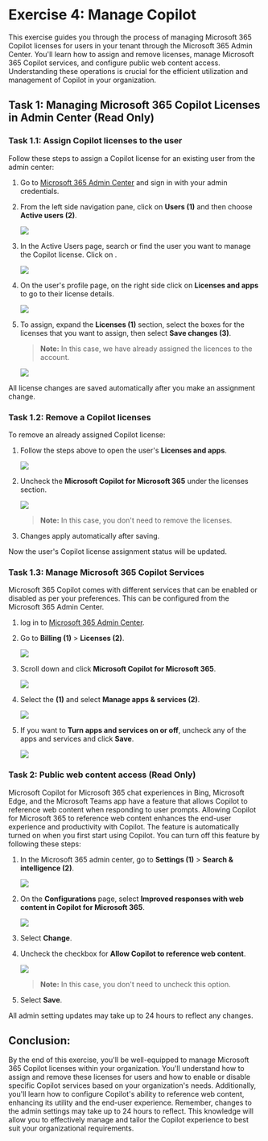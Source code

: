 # Exercise 4: Manage Copilot

This exercise guides you through the process of managing Microsoft 365 Copilot licenses for users in your tenant through the Microsoft 365 Admin Center. You'll learn how to assign and remove licenses, manage Microsoft 365 Copilot services, and configure public web content access. Understanding these operations is crucial for the efficient utilization and management of Copilot in your organization.


## Task 1: Managing Microsoft 365 Copilot Licenses in Admin Center (Read Only)

### Task 1.1: Assign Copilot licenses to the user

Follow these steps to assign a Copilot license for an existing user from the admin center:

1. Go to [Microsoft 365 Admin Center](admin.microsoft.com) and sign in with your admin credentials.

1. From the left side navigation pane, click on **Users (1)** and then choose **Active users (2)**.

    ![](../labguide/media/M8.png)

1.  In the Active Users page, search or find the user you want to manage the Copilot license. Click on **<inject key="AzureAdUserEmail"></inject>**.

    ![](../labguide/media/M9.png)

1. On the user's profile page, on the right side click on **Licenses and apps** to go to their license details.

    ![](../labguide/media/M10.png)

1. To assign, expand the **Licenses (1)** section, select the boxes for the licenses that you want to assign, then select **Save changes (3)**.

   >**Note:** In this case, we have already assigned the licences to the account.

    ![](../labguide/media/M11.png)

 All license changes are saved automatically after you make an assignment change.

### Task 1.2: Remove a Copilot licenses

To remove an already assigned Copilot license:

1. Follow the steps above to open the user's **Licenses and apps**.

    ![](../labguide/media/M10.png)

1. Uncheck the **Microsoft Copilot for Microsoft 365** under the licenses section.

    ![](../labguide/media/M18.png)

    >**Note:** In this case, you don't need to remove the licenses.

1. Changes apply automatically after saving.

Now the user's Copilot license assignment status will be updated.

### Task 1.3: Manage Microsoft 365 Copilot Services 

Microsoft 365 Copilot comes with different services that can be enabled or disabled as per your preferences. This can be configured from the Microsoft 365 Admin Center.

1. log in to [Microsoft 365 Admin Center](admin.microsoft.com).

1. Go to **Billing (1)** > **Licenses (2)**.

    ![](../labguide/media/M14.png)

1. Scroll down and click **Microsoft Copilot for Microsoft 365**.

    ![](../labguide/media/M15.png)

1. Select the **<inject key="AzureAdUserEmail"></inject> (1)** and select **Manage apps & services (2)**. 

   ![](../labguide/media/M16.png)

1. If you want to **Turn apps and services on or off**, uncheck any of the apps and services and click **Save**.
 
   ![](../labguide/media/M17.png)

### Task 2: Public web content access (Read Only)

Microsoft Copilot for Microsoft 365 chat experiences in Bing, Microsoft Edge, and the Microsoft Teams app have a feature that allows Copilot to reference web content when responding to user prompts. Allowing Copilot for Microsoft 365 to reference web content enhances the end-user experience and productivity with Copilot. The feature is automatically turned on when you first start using Copilot. You can turn off this feature by following these steps:

1. In the Microsoft 365 admin center, go to **Settings (1)** > **Search & intelligence (2)**.

    ![](../labguide/media/M19.png)

1. On the **Configurations** page, select **Improved responses with web content in Copilot for Microsoft 365**.

    ![](../labguide/media/M20.png)

1. Select **Change**.

1. Uncheck the checkbox for **Allow Copilot to reference web content**.

    ![](../labguide/media/m21.png)

    >**Note:** In this case, you don't need to uncheck this option.

1. Select **Save**.

All admin setting updates may take up to 24 hours to reflect any changes.

## Conclusion: 
By the end of this exercise, you'll be well-equipped to manage Microsoft 365 Copilot licenses within your organization. You'll understand how to assign and remove these licenses for users and how to enable or disable specific Copilot services based on your organization's needs. Additionally, you'll learn how to configure Copilot's ability to reference web content, enhancing its utility and the end-user experience. Remember, changes to the admin settings may take up to 24 hours to reflect. This knowledge will allow you to effectively manage and tailor the Copilot experience to best suit your organizational requirements.
